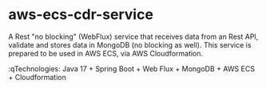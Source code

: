 # aws-ecs-cdr-service

A Rest "no blocking" (WebFlux) service that receives data from an Rest API, validate and stores data in MongoDB (no blocking as well).
This service is prepared to be used in AWS ECS, via AWS Cloudformation.

:qTechnologies:
Java 17 + Spring Boot + Web Flux + MongoDB + AWS ECS + Cloudformation
